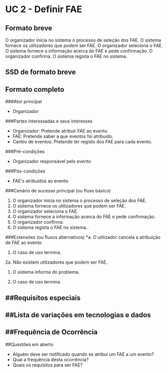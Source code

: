 # UC 2 - Definir FAE

##	Formato breve
O organizador inicia no sistema o processo de seleção dos FAE.
O sistema fornece os utilizadores que podem ser FAE.
O organizador seleciona o FAE.
O sistema fornece a informação acerca do FAE e pede confirmação.
O organizador confirma.
O sistema regista o FAE no sistema.

##	SSD de formato breve

 
##	Formato completo
###Ator principal
* Organizador


###Partes interessadas e seus interesses
* Organizador: Pretende atribuir FAE ao evento.
* FAE: Pretende saber a que eventos foi atribuido.
* Centro de eventos: Pretende ter registo dos FAE para cada evento.

###Pré-condições
* Organizador responsável pelo evento


###Pós-condições
* FAE's atribuídos ao evento


###Cenário de sucesso principal (ou fluxo básico)
1. O organizador inicia no sistema o processo de seleção dos FAE.
2. O sistema fornece os utilizadores que podem ser FAE.
3. O organizador seleciona o FAE.
4. O sistema fornece a informação acerca do FAE e pede confirmação.
5. O organizador confirma.
6. O sistema regista o FAE no sistema..


###Extensões (ou fluxos alternativos)
*a. O utilizador cancela a atribuição de FAE ao evento

1. O caso de uso termina.

2a. Não existem utilizadores que podem ser FAE.

1. O sistema informa do problema.

2. O caso de uso termina.

##Requisitos especiais
-

##Lista de variações em tecnologias e dados
-

##Frequência de Ocorrência
-

##Questões em aberto
* Alguém deve ser notificado quando se atribui um FAE a um evento? 
* Qual a frequência desta ocorrência?
* Quais os requisitos para ser FAE?